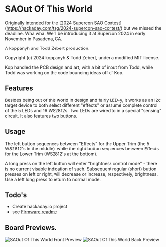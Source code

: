 # SAOut Of This World

Originally intended for the [2024 Supercon SAO Contest] (https://hackaday.com/tag/2024-supercon-sao-contest/) but we missed the deadline. Wha wha. We'll be introducing it at Supercon 2024 in early November in Pasadena, CA.

A koppanyh and Todd Zebert production. 
 
Copyright (c) 2024 koppanyh & Todd Zebert, under a modified MIT license.

Kop handled the PCB design and art, with a bit of input from Todd, while Todd was working on the code bouncing ideas off of Kop.

## Features

Besides being out of this world in design and fairly LED-y, it works as an i2c target device to both select different "effects" or assume complete control of the 5 LEDs and 16 WS2812s. Two LEDs are wired to in a special "sensing" circuit. It also features two buttons.

## Usage

The left button sequences between "Effects" for the Upper Trim (the 5 WS2812's in the middle), while the right button sequences between Effects for the Lower Trim (WS2812's at the bottom).

A long press on the left button will enter "brightness control mode" - there is no current visable indication of such. Subsequent regular (short) button presses on left or right, will decrease or increase, respectively, brightness. Use a left long press to return to normal mode.

## Todo's

* Create hackaday.io project 
* see [Firmware readme](firmware/readme.md)

## Board Previews.

![SAOut Of This World Front Preview](hardware/SAOutOfThisWorld_Board_Front_Preview.png)
![SAOut Of This World Back Preview](hardware/SAOutOfThisWorld_Board_Back_Preview.png)
